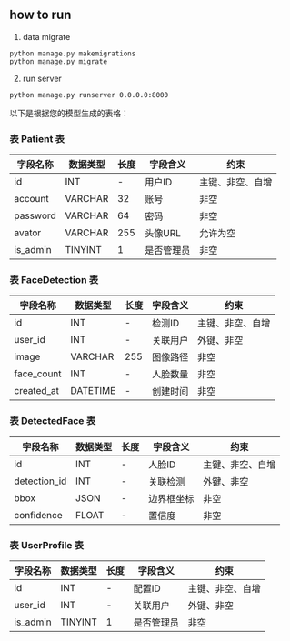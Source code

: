 

## how to run

1. data migrate
```
python manage.py makemigrations
python manage.py migrate
```
2. run server
```
python manage.py runserver 0.0.0.0:8000
```


以下是根据您的模型生成的表格：

### 表 Patient 表

| 字段名称 | 数据类型 | 长度 | 字段含义 | 约束 |
|---------|---------|-----|---------|-----|
| id | INT | - | 用户ID | 主键、非空、自增 |
| account | VARCHAR | 32 | 账号 | 非空 |
| password | VARCHAR | 64 | 密码 | 非空 |
| avator | VARCHAR | 255 | 头像URL | 允许为空 |
| is_admin | TINYINT | 1 | 是否管理员 | 非空 |

### 表 FaceDetection 表

| 字段名称 | 数据类型 | 长度 | 字段含义 | 约束 |
|---------|---------|-----|---------|-----|
| id | INT | - | 检测ID | 主键、非空、自增 |
| user_id | INT | - | 关联用户 | 外键、非空 |
| image | VARCHAR | 255 | 图像路径 | 非空 |
| face_count | INT | - | 人脸数量 | 非空 |
| created_at | DATETIME | - | 创建时间 | 非空 |

### 表 DetectedFace 表

| 字段名称 | 数据类型 | 长度 | 字段含义 | 约束 |
|---------|---------|-----|---------|-----|
| id | INT | - | 人脸ID | 主键、非空、自增 |
| detection_id | INT | - | 关联检测 | 外键、非空 |
| bbox | JSON | - | 边界框坐标 | 非空 |
| confidence | FLOAT | - | 置信度 | 非空 |

### 表 UserProfile 表

| 字段名称 | 数据类型 | 长度 | 字段含义 | 约束 |
|---------|---------|-----|---------|-----|
| id | INT | - | 配置ID | 主键、非空、自增 |
| user_id | INT | - | 关联用户 | 外键、非空 |
| is_admin | TINYINT | 1 | 是否管理员 | 非空 |
